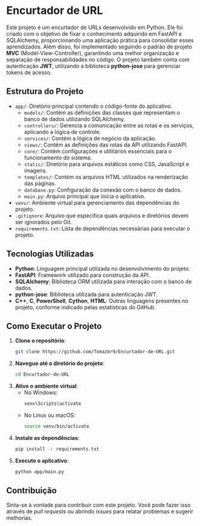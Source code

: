 # Encurtador de URL

Este projeto é um encurtador de URLs desenvolvido em Python. Ele foi criado com o objetivo de fixar o conhecimento adquirido em FastAPI e SQLAlchemy, proporcionando uma aplicação prática para consolidar esses aprendizados. Além disso, foi implementado seguindo o padrão de projeto **MVC** (Model-View-Controller), garantindo uma melhor organização e separação de responsabilidades no código. O projeto também conta com autenticação **JWT**, utilizando a biblioteca **python-jose** para gerenciar tokens de acesso.

## Estrutura do Projeto

- `app/`: Diretório principal contendo o código-fonte do aplicativo.
  - `models/`: Contém as definições das classes que representam o banco de dados utilizando SQLAlchemy.
  - `controllers/`: Gerencia a comunicação entre as rotas e os serviços, aplicando a lógica de controle.
  - `services/`: Contém a lógica de negócio da aplicação.
  - `views/`: Contém as definições das rotas da API utilizando FastAPI.
  - `core/`: Contém configurações e utilitários essenciais para o funcionamento do sistema.
  - `static/`: Diretório para arquivos estáticos como CSS, JavaScript e imagens.
  - `templates/`: Contém os arquivos HTML utilizados na renderização das páginas.
  - `database.py`: Configuração da conexão com o banco de dados.
  - `main.py`: Arquivo principal que inicia o aplicativo.
- `venv/`: Ambiente virtual para gerenciamento das dependências do projeto.
- `.gitignore`: Arquivo que especifica quais arquivos e diretórios devem ser ignorados pelo Git.
- `requirements.txt`: Lista de dependências necessárias para executar o projeto.

## Tecnologias Utilizadas

- **Python**: Linguagem principal utilizada no desenvolvimento do projeto.
- **FastAPI**: Framework utilizado para construção da API.
- **SQLAlchemy**: Biblioteca ORM utilizada para interação com o banco de dados.
- **python-jose**: Biblioteca utilizada para autenticação JWT.
- **C++**, **C**, **PowerShell**, **Cython**, **HTML**: Outras linguagens presentes no projeto, conforme indicado pelas estatísticas do GitHub.

## Como Executar o Projeto

1. **Clone o repositório**:
   ```bash
   git clone https://github.com/Tomazbr9/Encurtador-de-URL.git
   ```
2. **Navegue até o diretório do projeto**:
   ```bash
   cd Encurtador-de-URL
   ```
3. **Ative o ambiente virtual**:
   - No Windows:
     ```bash
     venv\Scripts\activate
     ```
   - No Linux ou macOS:
     ```bash
     source venv/bin/activate
     ```
4. **Instale as dependências**:
   ```bash
   pip install -r requirements.txt
   ```
5. **Execute o aplicativo**:
   ```bash
   python app/main.py
   ```

## Contribuição

Sinta-se à vontade para contribuir com este projeto. Você pode fazer isso através de *pull requests* ou abrindo *issues* para relatar problemas e sugerir melhorias.
